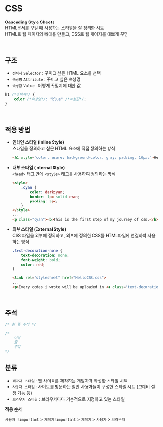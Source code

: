 # CSS
**Cascading Style Sheets**  
HTML문서를 꾸밀 때 사용하는 스타일을 잘 정리한 시트  
HTML로 웹 페이지의 뼈대를 만들고, CSS로 웹 페이지를 예쁘게 꾸밈

<br/>

## 구조
- `선택자` `Selector` : 꾸미고 싶은 HTML 요소를 선택
- `속성명` `Attribute` : 꾸미고 싶은 속성명
- `속성값` `Value` : 어떻게 꾸밀지에 대한 값

```css
h1 /*선택자*/ {
    color /*속성명*/: "blue" /*속성값*/;
}
```

<br/>

## 적용 방법
- **인라인 스타일 (Inline Style)**  
    스타일을 정의하고 싶은 HTML 요소에 직접 정의하는 방식
    ```html
    <h1 style="color: azure; background-color: gray; padding: 10px;">Hello CSS!</h1>
    ```
- **내부 스타일 (Internal Style)**  
    `<head>` 태그 안에 `<style>` 태그를 사용하여 정의하는 방식
    ```html
    <style>
        .cyan {
            color: darkcyan;
            border: 1px solid cyan;
            padding: 5px;
        }
    </style>
    ...
    <p class="cyan"><b>This is the first step of my journey of css.</b></p>
    ```
- **외부 스타일 (External Style)**  
    CSS 파일을 외부에 정의하고, 외부에 정의한 CSS를 HTML파일에 연결하여 사용하는 방식
    ```css
    .text-decoration-none {
        text-decoration: none;
        font-weight: bold;
        color: red;
    }
    ```
    ```html
    <link rel="stylesheet" href="HelloCSS.css">
    ...
    <p>Every codes i wrote will be uploaded in <a class="text-decoration-none" href="https://github.com/Vactor0911/things-i-learned">Here.</a></p>
    ```

<br/>

## 주석
```css
/* 한 줄 주석 */

/*
    여러
    줄
    주석
*/
```

## 분류
- `제작자 스타일` : 웹 사이트를 제작하는 개발자가 작성한 스타일 시트
- `사용자 스타일` : 사이트를 방문하는 일반 사용자들이 구성한 스타일 시트 (고대비 설정 기능 등)
- `브라우저 스타일` : 브라우저마다 기본적으로 지정하고 있는 스타일

**적용 순서**

`사용자 !important` > `제작자!important` > `제작자` > `사용자` > `브라우저`